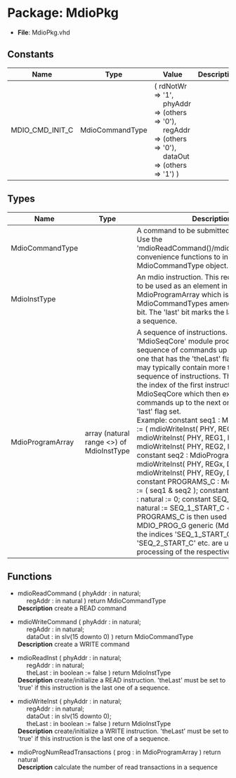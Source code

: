 # Package: MdioPkg

- **File**: MdioPkg.vhd
## Constants

| Name            | Type            | Value                                                                                                                                                                                                                                                               | Description |
| --------------- | --------------- | ------------------------------------------------------------------------------------------------------------------------------------------------------------------------------------------------------------------------------------------------------------------- | ----------- |
| MDIO_CMD_INIT_C | MdioCommandType |        (          rdNotWr => '1',<br><span style="padding-left:20px">          phyAddr => (others => '0'),<br><span style="padding-left:20px">          regAddr => (others => '0'),<br><span style="padding-left:20px">          dataOut => (others => '1')       ) |             |
## Types

| Name             | Type                                      | Description                                                                                                                                                                                                                                                                                                                                                                                                                                                                                                                                                                                                                                                                                                                                                                                                                                                                                                                                                                                                                                                                                                    |
| ---------------- | ----------------------------------------- | -------------------------------------------------------------------------------------------------------------------------------------------------------------------------------------------------------------------------------------------------------------------------------------------------------------------------------------------------------------------------------------------------------------------------------------------------------------------------------------------------------------------------------------------------------------------------------------------------------------------------------------------------------------------------------------------------------------------------------------------------------------------------------------------------------------------------------------------------------------------------------------------------------------------------------------------------------------------------------------------------------------------------------------------------------------------------------------------------------------- |
| MdioCommandType  |                                           |  A command to be submitted to the MdioCore.  Use the 'mdioReadCommand()/mdioWriteCommand() convenience  functions to initialize/create a MdioCommandType object.                                                                                                                                                                                                                                                                                                                                                                                                                                                                                                                                                                                                                                                                                                                                                                                                                                                                                                                                               |
| MdioInstType     |                                           |  An mdio instruction. This record is intended to  be used as an element in a MdioProgramArray which  is a list of MdioCommandTypes amended with a 'last'  bit. The 'last' bit marks the last command of a  sequence.                                                                                                                                                                                                                                                                                                                                                                                                                                                                                                                                                                                                                                                                                                                                                                                                                                                                                           |
| MdioProgramArray | array (natural range <>) of MdioInstType  |  A sequence of instructions. The 'MdioSeqCore' module  processes a sequence of commands up to and including one  that has the 'theLast' flag set.  An array may typically contain more than one sequence  of instructions. The user submits the index of the  first instruction to the MdioSeqCore which then executes  commands up to the next one that has the 'last' flag set.<br>  Example:     constant seq1 : MdioProgramArray := (        mdioWriteInst( PHY, REG0, DATA0 );        mdioWriteInst( PHY, REG1, DATA1 );        mdioWriteInst( PHY, REG2, DATA2, true );     );     constant seq2 : MdioProgramArray := (        mdioWriteInst( PHY, REGx, DATAx );        mdioWriteInst( PHY, REGy, DATAy, true );     );<br>     constant PROGRAMS_C : MdioProgramArray := ( seq1 & seq2 );     constant SEQ_1_START_C : natural := 0;     constant SEQ_2_START_C : natural := SEQ_1_START_C + seq1'length;<br>  PROGRAMS_C is then used as the MDIO_PROG_G generic (MdioSeqCore) and  the indices 'SEQ_1_START_C', 'SEQ_2_START_C' etc. are used to  initiate processing of the respective sequences.  |
## Functions
- mdioReadCommand <font id="function_arguments">( phyAddr : in natural;<br><span style="padding-left:20px"> regAddr : in natural ) </font> <font id="function_return">return MdioCommandType </font>
</br>**Description**
 create a READ command

- mdioWriteCommand <font id="function_arguments">( phyAddr : in natural;<br><span style="padding-left:20px"> regAddr : in natural;<br><span style="padding-left:20px"> dataOut : in slv(15 downto 0) ) </font> <font id="function_return">return MdioCommandType </font>
</br>**Description**
 create a WRITE command

- mdioReadInst <font id="function_arguments">( phyAddr : in natural;<br><span style="padding-left:20px"> regAddr : in natural;<br><span style="padding-left:20px"> theLast : in boolean := false ) </font> <font id="function_return">return MdioInstType </font>
</br>**Description**
 create/initialize a READ instruction. 'theLast' must
 be set to 'true' if this instruction is the last one
 of a sequence.

- mdioWriteInst <font id="function_arguments">( phyAddr : in natural;<br><span style="padding-left:20px"> regAddr : in natural;<br><span style="padding-left:20px"> dataOut : in slv(15 downto 0);<br><span style="padding-left:20px"> theLast : in boolean := false ) </font> <font id="function_return">return MdioInstType </font>
</br>**Description**
 create/initialize a WRITE instruction. 'theLast' must
 be set to 'true' if this instruction is the last one
 of a sequence.

- mdioProgNumReadTransactions <font id="function_arguments">( prog : in MdioProgramArray ) </font> <font id="function_return">return natural </font>
</br>**Description**
 calculate the number of read transactions in a sequence

